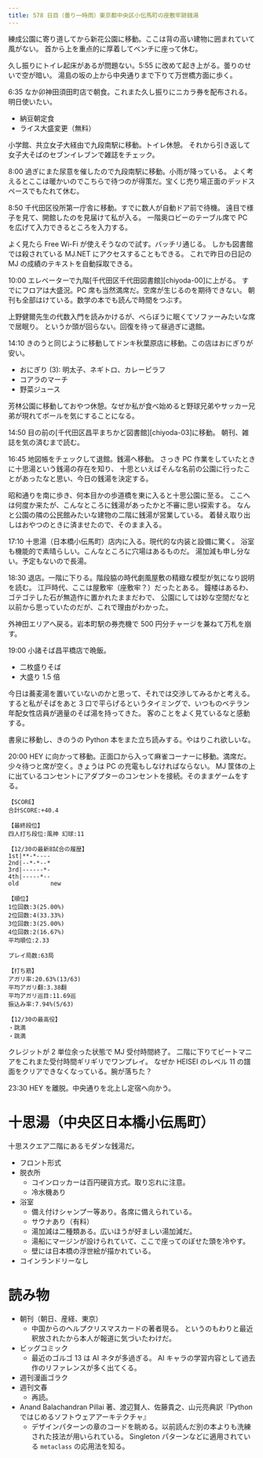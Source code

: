 ```yaml
---
title: 578 日目（曇り一時雨）東京都中央区小伝馬町の座敷牢跡銭湯
---
```


練成公園に寄り道してから新花公園に移動。ここは背の高い建物に囲まれていて風がない。
首から上を重点的に厚着してベンチに座って休む。

久し振りにトイレ起床があるが問題ない。5:55 に改めて起き上がる。曇りのせいで空が暗い。
湯島の坂の上から中央通りまで下りて万世橋方面に歩く。

6:35 なか卯神田須田町店で朝食。これまた久し振りにニカラ券を配布される。明日使いたい。
* 納豆朝定食
* ライス大盛変更（無料）

小学館、共立女子大経由で九段南駅に移動。トイレ休憩。
それから引き返して女子大そばのセブンイレブンで雑誌をチェック。

8:00 過ぎにまた尿意を催したので九段南駅に移動。小雨が降っている。
よく考えるとここは暖かいのでこちらで待つのが得策だ。宝くじ売り場正面のデッドスペースでもたれて休む。

8:50 千代田区役所第一庁舎に移動。すでに数人が自動ドア前で待機。
遠目で様子を見て、開館したのを見届けて私が入る。
一階奥ロビーのテーブル席で PC を広げて入力できるところを入力する。

よく見たら Free Wi-Fi が使えそうなので試す。バッチリ通じる。
しかも図書館では殺されている MJ.NET にアクセスすることもできる。
これで昨日の日記の MJ の成績のテキストを自動採取できる。

10:00 エレベーターで九階[千代田区千代田図書館][chiyoda-00]に上がる。
すでにフロアは大盛況。PC 席も当然満席だ。空席が生じるのを期待できない。
朝刊も全部はけている。数学の本でも読んで時間をつぶす。

上野健爾先生の代数入門を読みかけるが、べらぼうに眠くてソファーみたいな席で居眠り。
というか頭が回らない。回復を待って昼過ぎに退館。

14:10 きのうと同じように移動してドンキ秋葉原店に移動。この店はおにぎりが安い。
* おにぎり (3): 明太子、ネギトロ、カレーピラフ
* コアラのマーチ
* 野菜ジュース

芳林公園に移動しておやつ休憩。なぜか私が食べ始めると野球兄弟やサッカー兄弟が現れてボールを気にすることになる。

14:50 目の前の[千代田区昌平まちかど図書館][chiyoda-03]に移動。
朝刊、雑誌を気の済むまで読む。

16:45 地図帳をチェックして退館。銭湯へ移動。
さっき PC 作業をしていたときに十思湯という銭湯の存在を知り、
十思といえばそんな名前の公園に行ったことがあったなと思い、今日の銭湯を決定する。

昭和通りを南に歩き、何本目かの歩道橋を東に入ると十思公園に至る。
ここへは何度か来たが、こんなところに銭湯があったかと不審に思い探索する。
なんと公園の隣の公民館みたいな建物の二階に銭湯が営業している。
着替え取り出しはおやつのときに済ませたので、そのまま入る。

17:10 十思湯（日本橋小伝馬町）店内に入る。現代的な内装と設備に驚く。
浴室も機能的で素晴らしい。こんなところに穴場はあるものだ。
湯加減も申し分ない。予定もないので長湯。

18:30 退店。一階に下りる。階段脇の時代劇風屋敷の精緻な模型が気になり説明を読む。
江戸時代、ここは屋敷牢（座敷牢？）だったとある。
鐘楼はあるわ、ゴテゴテした石が無造作に置かれたままだわで、
公園にしては妙な空間だなと以前から思っていたのだが、これで理由がわかった。

外神田エリアへ戻る。岩本町駅の券売機で 500 円分チャージを兼ねて万札を崩す。

19:00 小諸そば昌平橋店で晩飯。
* 二枚盛りそば
* 大盛り 1.5 倍

今日は蕎麦湯を置いていないのかと思って、それでは交渉してみるかと考える。
すると私がそばをあと 3 口で平らげるというタイミングで、いつものベテラン年配女性店員が適量のそば湯を持ってきた。
客のことをよく見ているなと感動する。

書泉に移動し、きのうの Python 本をまた立ち読みする。やはりこれ欲しいな。

20:00 HEY に向かって移動。正面口から入って麻雀コーナーに移動。満席だ。
少々待つと席が空く。きょうは PC の充電もしなければならない。
MJ 筐体の上に出ているコンセントにアダプターのコンセントを接続。そのままゲームをする。

```text
【SCORE】
合計SCORE:+40.4

【最終段位】
四人打ち段位:風神 幻球:11

【12/30の最新8試合の履歴】
1st|**-*----
2nd|--*-*--*
3rd|------*-
4th|-----*--
old         new

【順位】
1位回数:3(25.00%)
2位回数:4(33.33%)
3位回数:3(25.00%)
4位回数:2(16.67%)
平均順位:2.33

プレイ局数:63局

【打ち筋】
アガリ率:20.63%(13/63)
平均アガリ翻:3.38翻
平均アガリ巡目:11.69巡
振込み率:7.94%(5/63)

【12/30の最高役】
・跳満
・跳満
```

クレジットが 2 単位余った状態で MJ 受付時間終了。
二階に下りてビートマニアをこれまた受付時間ギリギリでワンプレイ。
なぜか HEISEI のレベル 11 の譜面をクリアできなくなっている。腕が落ちた？

23:30 HEY を離脱。中央通りを北上し定宿へ向かう。

# 十思湯（中央区日本橋小伝馬町）

十思スクエア二階にあるモダンな銭湯だ。

* フロント形式
* 脱衣所
  * コインロッカーは百円硬貨方式。取り忘れに注意。
  * 冷水機あり
* 浴室
  * 備え付けシャンプー等あり。各席に備えられている。
  * サウナあり（有料）
  * 湯加減は二種類ある。広いほうが好ましい湯加減だ。
  * 湯船にマージンが設けられていて、ここで座ってのぼせた頭を冷やす。
  * 壁には日本橋の浮世絵が描かれている。
* コインランドリーなし

# 読み物

* 朝刊（朝日、産経、東京）
  * 中国からのヘルプクリスマスカードの著者現る。
    というのもわりと最近釈放されたから本人が報道に気づいたわけだ。
* ビッグコミック
  * 最近のゴルゴ 13 は AI ネタが多過ぎる。
    AI キャラの学習内容として過去作のリファレンスが多く出てくる。
* 週刊漫画ゴラク
* 週刊文春
  * 再読。
* Anand Balachandran Pillai 著、渡辺賢人、佐藤貴之、山元亮典訳『Python ではじめるソフトウェアアーキテクチャ』
  * デザインパターンの章のコードを眺める。以前読んだ別の本よりも洗練された技法が用いられている。
    Singleton パターンなどに適用されている `metaclass` の応用法を知る。
